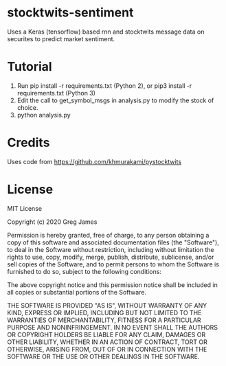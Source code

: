 # stocktwits-sentiment

Uses a Keras (tensorflow) based rnn and stocktwits message data on securites to predict market sentiment.

# Tutorial
1. Run pip install -r requirements.txt (Python 2), or pip3 install -r requirements.txt (Python 3)
2. Edit the call to get_symbol_msgs in analysis.py to modify the stock of choice.
2. python analysis.py

# Credits
Uses code from https://github.com/khmurakami/pystocktwits

# License
MIT License

Copyright (c) 2020 Greg James

Permission is hereby granted, free of charge, to any person obtaining a copy
of this software and associated documentation files (the "Software"), to deal
in the Software without restriction, including without limitation the rights
to use, copy, modify, merge, publish, distribute, sublicense, and/or sell
copies of the Software, and to permit persons to whom the Software is
furnished to do so, subject to the following conditions:

The above copyright notice and this permission notice shall be included in all
copies or substantial portions of the Software.

THE SOFTWARE IS PROVIDED "AS IS", WITHOUT WARRANTY OF ANY KIND, EXPRESS OR
IMPLIED, INCLUDING BUT NOT LIMITED TO THE WARRANTIES OF MERCHANTABILITY,
FITNESS FOR A PARTICULAR PURPOSE AND NONINFRINGEMENT. IN NO EVENT SHALL THE
AUTHORS OR COPYRIGHT HOLDERS BE LIABLE FOR ANY CLAIM, DAMAGES OR OTHER
LIABILITY, WHETHER IN AN ACTION OF CONTRACT, TORT OR OTHERWISE, ARISING FROM,
OUT OF OR IN CONNECTION WITH THE SOFTWARE OR THE USE OR OTHER DEALINGS IN THE
SOFTWARE.
